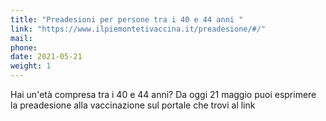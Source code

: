 ```yaml
---
title: "Preadesioni per persone tra i 40 e 44 anni "
link: "https://www.ilpiemontetivaccina.it/preadesione/#/"
mail: 
phone: 
date: 2021-05-21
weight: 1
---
```


Hai un'età compresa tra i 40 e 44 anni? Da oggi 21 maggio puoi esprimere la preadesione alla vaccinazione sul portale che trovi al link
